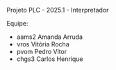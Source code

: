 Projeto PLC - 2025.1 - Interpretador

Equipe:
* aams2	Amanda Arruda
* vros	Vitória Rocha
* pvom	Pedro Vítor
* chgs3	Carlos Henrique
